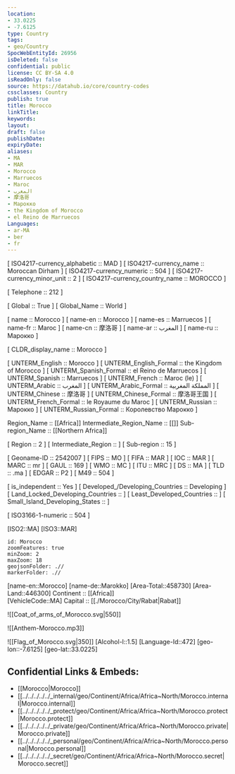 ```yaml
---
location:
- 33.0225
- -7.6125
type: Country
tags:
- geo/Country
SpocWebEntityId: 26956
isDeleted: false
confidential: public
license: CC BY-SA 4.0
isReadOnly: false
source: https://datahub.io/core/country-codes
cssclasses: Country
publish: true
title: Morocco
linkTitle: 
keywords: 
layout: 
draft: false
publishDate: 
expiryDate: 
aliases:
- MA
- MAR
- Morocco
- Marruecos
- Maroc
- المغرب
- 摩洛哥
- Марокко
- the Kingdom of Morocco
- el Reino de Marruecos
Languages:
- ar-MA
- ber
- fr
---
```



[	ISO4217-currency_alphabetic	 :: MAD ] 
[	ISO4217-currency_name	 :: Moroccan Dirham ] 
[	ISO4217-currency_numeric	 :: 504 ] 
[	ISO4217-currency_minor_unit	 :: 2 ] 
[	ISO4217-currency_country_name	 :: MOROCCO ] 

[	Telephone	 :: 212 ] 

[	Global	 :: True ] 
[	Global_Name	 :: World ] 

[	name	 :: Morocco ] 
[	name-en	 :: Morocco ] 
[	name-es	 :: Marruecos ] 
[	name-fr	 :: Maroc ] 
[	name-cn	 :: 摩洛哥 ] 
[	name-ar	 :: المغرب ] 
[	name-ru	 :: Марокко ] 

[	CLDR_display_name	 :: Morocco ] 

[	UNTERM_English	 :: Morocco ] 
[	UNTERM_English_Formal	 :: the Kingdom of Morocco ] 
[	UNTERM_Spanish_Formal	 :: el Reino de Marruecos ] 
[	UNTERM_Spanish	 :: Marruecos ] 
[	UNTERM_French	 :: Maroc (le) ] 
[	UNTERM_Arabic	 :: المغرب ] 
[	UNTERM_Arabic_Formal	 :: المملكة المغربية ] 
[	UNTERM_Chinese	 :: 摩洛哥 ] 
[	UNTERM_Chinese_Formal	 :: 摩洛哥王国 ] 
[	UNTERM_French_Formal	 :: le Royaume du Maroc ] 
[	UNTERM_Russian	 :: Марокко ] 
[	UNTERM_Russian_Formal	 :: Королевство Марокко ] 

Region_Name ::  [[Africa]] 
Intermediate_Region_Name ::  [[]] 
Sub-region_Name ::  [[Northern Africa]]  

[	Region	 :: 2 ] 
[	Intermediate_Region	 ::  ] 
[	Sub-region	 :: 15 ] 

[	Geoname-ID	 :: 2542007 ] 
[	FIPS	 :: MO ] 
[	FIFA	 :: MAR ] 
[	IOC	 :: MAR ] 
[	MARC	 :: mr ] 
[	GAUL	 :: 169 ] 
[	WMO	 :: MC ] 
[	ITU	 :: MRC ] 
[	DS	 :: MA ] 
[	TLD	 :: .ma ] 
[	EDGAR	 :: P2 ] 
[	M49	 :: 504 ] 

[	is_independent	 :: Yes ] 
[	Developed_/Developing_Countries	 :: Developing ] 
[	Land_Locked_Developing_Countries	 ::  ] 
[	Least_Developed_Countries	 ::  ] 
[	Small_Island_Developing_States	 ::  ] 

[	ISO3166-1-numeric	 :: 504 ] 



[ISO2::MA] 
[ISO3::MAR] 
```leaflet
id: Morocco
zoomFeatures: true 
minZoom: 2 
maxZoom: 18
geojsonFolder: .//
markerFolder: .//
```

[name-en::Morocco] 
[name-de::Marokko] 
[Area-Total::458730] 
[Area-Land::446300] 
Continent :: [[Africa]]  
[VehicleCode::MA] 
Capital :: [[./Morocco/City/Rabat|Rabat]]  

![[Coat_of_arms_of_Morocco.svg|550]] 

![[Anthem-Morocco.mp3]] 

![[Flag_of_Morocco.svg|350]] 
[Alcohol-l::1.5] 
[Language-Id::472] 
[geo-lon::-7.6125] 
[geo-lat::33.0225] 



## Confidential Links & Embeds: 
- [[Morocco|Morocco]] 
- [[../../../../../_internal/geo/Continent/Africa/Africa~North/Morocco.internal|Morocco.internal]] 
- [[../../../../../_protect/geo/Continent/Africa/Africa~North/Morocco.protect|Morocco.protect]] 
- [[../../../../../_private/geo/Continent/Africa/Africa~North/Morocco.private|Morocco.private]] 
- [[../../../../../_personal/geo/Continent/Africa/Africa~North/Morocco.personal|Morocco.personal]] 
- [[../../../../../_secret/geo/Continent/Africa/Africa~North/Morocco.secret|Morocco.secret]] 
